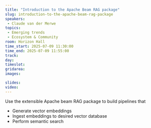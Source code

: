 ```yaml
---
title: "Introduction to the Apache Beam RAG package"
slug: introduction-to-the-apache-beam-rag-package
speakers:
 - Claude van der Merwe
topics:
 - Emerging trends
 - Ecosystem & Community
room: Horizon Hall
time_start: 2025-07-09 11:30:00
time_end: 2025-07-09 11:55:00
track: 
day: 
timeslot: 
gridarea: 
images: 

slides:
video:
---
```


Use the extensible Apache beam RAG package to build pipelines that 
- Generate vector embeddings
- Ingest embeddings to desired vector database
- Perform semantic search
